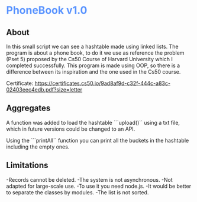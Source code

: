 <h1 style='color: #5C95FF'>PhoneBook v1.0</h1>

## About

In this small script we can see a hashtable made using linked lists. The program is about a phone book, to do it we use as reference the problem (Pset 5) proposed by the Cs50 Course of Harvard University which I completed successfully. This program is made using OOP, so there is a difference between its inspiration and the one used in the Cs50 course.

Certificate: https://certificates.cs50.io/9ad8af9d-c32f-444c-a83c-02403eec4edb.pdf?size=letter

## Aggregates

A function was added to load the hashtable ```upload()`` using a txt file, which in future versions could be changed to an API.

Using the ```printAll`` function you can print all the buckets in the hashtable including the empty ones.

## Limitations

-Records cannot be deleted.
-The system is not asynchronous.
-Not adapted for large-scale use.
-To use it you need node.js.
-It would be better to separate the classes by modules.
-The list is not sorted.
